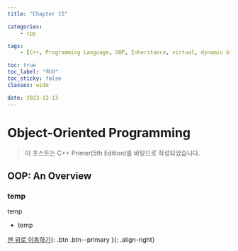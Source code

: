 ```yaml
---
title: "Chapter 15"

categories:
    - cpp

tags:
    - [C++, Programming Language, OOP, Inheritance, virtual, dynamic binding]

toc: true
toc_label: "목차"
toc_sticky: false
classes: wide

date: 2023-12-13
---
```


# Object-Oriented Programming

> 이 포스트는 C++ Primer(5th Edition)를 바탕으로 작성되었습니다.

## OOP: An Overview

### temp
temp
- temp



[맨 위로 이동하기](#){: .btn .btn--primary }{: .align-right}